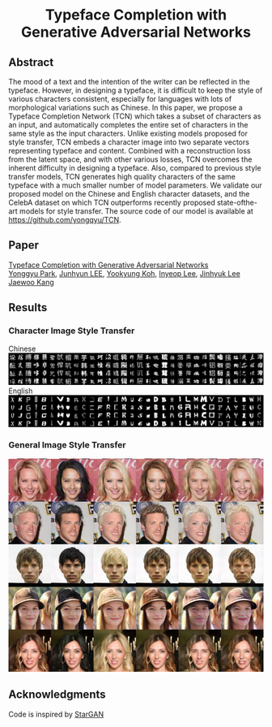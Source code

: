 # <center>Typeface Completion with Generative Adversarial Networks

## Abstract
  The mood of a text and the intention of the writer can be reflected in the
typeface. However, in designing a typeface, it is difficult to keep the style
of various characters consistent, especially for languages with lots of
morphological variations such as Chinese. In this paper, we propose a Typeface
Completion Network (TCN) which takes a subset of characters as an input, and
automatically completes the entire set of characters in the same style as the
input characters. Unlike existing models proposed for style transfer, TCN
embeds a character image into two separate vectors representing typeface and
content. Combined with a reconstruction loss from the latent space, and with
other various losses, TCN overcomes the inherent difficulty in designing a
typeface. Also, compared to previous style transfer models, TCN generates high
quality characters of the same typeface with a much smaller number of model
parameters. We validate our proposed model on the Chinese and English character
datasets, and the CelebA dataset on which TCN outperforms recently proposed
state-ofthe-art models for style transfer. The source code of our model is
available at https://github.com/yongqyu/TCN.

## Paper
[Typeface Completion with Generative Adversarial Networks](http://arxiv.org/abs/1811.03762) <br />
[Yonggyu Park](https://github.com/yongqyu), [Junhyun LEE](https://github.com/LeeJunHyun), [Yookyung Koh](https://github.com/yookyungKoh), [Inyeop Lee](https://github.com/inyeoplee77), [Jinhyuk Lee](https://github.com/jhyuklee) [Jaewoo Kang](http://infos.korea.ac.kr/kang/)


## Results
### Character Image Style Transfer

Chinese<br/>
![Chinese](imgs/http_output_ch.png)<br/>
English<br/>
![English](imgs/http_output_eng.png)<br/>

### General Image Style Transfer
![General](imgs/http_genimg.png)<br/>

## Acknowledgments
Code is inspired by [StarGAN](https://github.com/yunjey/StarGAN)
